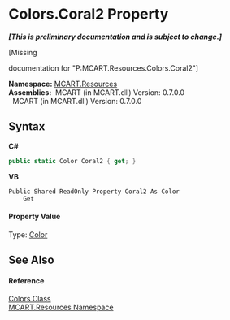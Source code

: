 # Colors.Coral2 Property 
 _**\[This is preliminary documentation and is subject to change.\]**_

\[Missing <summary> documentation for "P:MCART.Resources.Colors.Coral2"\]

**Namespace:**&nbsp;<a href="041b170e-5907-685d-b002-4dcd9adea31f">MCART.Resources</a><br />**Assemblies:**&nbsp;&nbsp;MCART (in MCART.dll) Version: 0.7.0.0<br />&nbsp;&nbsp;MCART (in MCART.dll) Version: 0.7.0.0<br />

## Syntax

**C#**<br />
``` C#
public static Color Coral2 { get; }
```

**VB**<br />
``` VB
Public Shared ReadOnly Property Coral2 As Color
	Get
```


#### Property Value
Type: <a href="b2f59482-b5b7-a7aa-b3e0-1a7c0ef43382">Color</a>

## See Also


#### Reference
<a href="2538e73d-f90f-d890-77d7-b1f90caf943f">Colors Class</a><br /><a href="041b170e-5907-685d-b002-4dcd9adea31f">MCART.Resources Namespace</a><br />